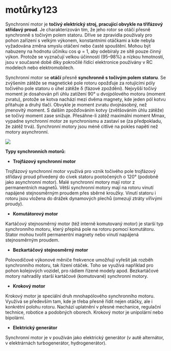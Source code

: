 # motůrky123
Synchronní motor je **točivý elektrický stroj, pracující obvykle na třífázový střídavý proud**. Je charakterizován tím, že jeho rotor se otáčí přesně synchronně s točivým polem statoru. Dříve se zpravidla používaly pro pohon zařízení s velkým výkonem, konstantními otáčkami a kde nebyla vyžadována změna smyslu otáčení nebo časté spouštění. Mohou být nabuzeny na hodnotu účiníku cos φ = 1, aby odebíraly ze sítě pouze činný výkon. Protože se vyznačují velkou účinností (95–98%) a nízkou hmotností, jsou v současné době díky pokročilé řídící elektronice používány v RC modelech nebo elektromobilech. 

Synchronní motor se **otáčí** přesně **synchronně s točivým polem statoru**. Se zvýšením zátěže se magnetické pole rotoru opožďuje za rotujícími póly točivého pole statoru o úhel zátěže δ (fázové zpoždění). Nejvyšší točivý moment je dosahován při úhlu zatížení 90° u dvojpólového motoru (moment zvratu), protože se kotva nachází mezi dvěma magnety, kde jeden pól kotvu přitahuje a druhý tlačí. Obvykle je moment zvratu dvojnásobný, než jmenovitý moment. S dalším zpožďováním kotvy (zvětšováním úhlu zátěže) se točivý moment zase snižuje. Přesáhne-li zátěž maximální moment Mmax, vypadne synchronní motor ze synchronismu a zastaví se (za předpokladu, že zátěž trvá). Synchronní motory jsou méně citlivé na pokles napětí než motory asynchronní. 

![](https://upload.wikimedia.org/wikipedia/commons/0/04/Single_phase_low_power_synchronous_clock_motor_with_removed_cover.jpg)

**Typy synchronních motorů:**

* **Trojfázový synchronní motor**

Trojfázový synchronní motor využívá pro vznik točivého pole trojfázový střídavý proud přivedený do cívek statoru pootočených o 120° (podobně jako asynchronní motor). Malé synchronní motory mají rotor z permanentních magnetů. Větší synchronní motory mají na rotoru vinutí napájené stejnosměrným proudem přes sběrné kroužky. Vinutí statoru i rotoru jsou vložena do drážek dynamových plechů (omezují ztráty vířivými proudy). 

* **Komutátorový motor**

Kartáčový stejnosměrný motor (též interně komutovaný motor) je starší typ synchronního motoru, který přepíná pole na rotoru pomocí komutátoru. Stator mohou tvořit permanentní magnety nebo vinutí napájená stejnosměrným proudem. 

* **Bezkartáčový stejnosměrný motor**

Polovodičové výkonové měniče frekvence umožňují vyřešit jak rozběh synchronního motoru, tak řízení otáček. Toho se využívá například pro pohon kolejových vozidel, pro rádiem řízené modely apod. Bezkartáčové motory nahradily starší kartáčové (komutované) synchronní motory. 

* **Krokový motor**

Krokový motor je speciální druh mnohapólového synchronního motoru. Využívá se především tam, kde je třeba přesně řídit nejen otáčky, ale i konkrétní polohu rotoru. Nachází uplatnění v přesné mechanice, regulační technice, robotice a podobných oborech. Krokový motor je unipolární nebo bipolární. 

* **Elektrický generátor**

Synchronní motor je v používán jako elektrický generátor (v autě alternátor, v elektrárnách turbogenerátor, hydrogenerátor). 
 
